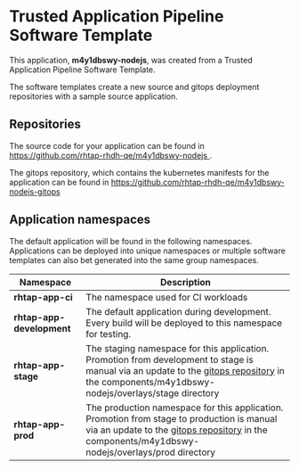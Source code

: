 # Trusted Application Pipeline Software Template

This application, **m4y1dbswy-nodejs**, was created from a Trusted Application Pipeline Software Template.

The software templates create a new source and gitops deployment repositories with a sample source application. 

## Repositories

The source code for your application can be found in [https://github.com/rhtap-rhdh-qe/m4y1dbswy-nodejs ](https://github.com/rhtap-rhdh-qe/m4y1dbswy-nodejs ).
 
The gitops repository, which contains the kubernetes manifests for the application can be found in 
[https://github.com/rhtap-rhdh-qe/m4y1dbswy-nodejs-gitops ](https://github.com/rhtap-rhdh-qe/m4y1dbswy-nodejs-gitops ) 

## Application namespaces 

The default application will be found in the following namespaces. Applications can be deployed into unique namespaces or multiple software templates can also bet generated into the same group namespaces.  

|  Namespace   |  Description   |  
| -------- | -------- |
| **rhtap-app-ci** | The namespace used for CI workloads |
| **rhtap-app-development** | The default application during development. Every build will be deployed to this namespace for testing. |
| **rhtap-app-stage** | The staging namespace for this application. Promotion from development to stage is manual via an update to the [gitops repository](https://github.com/rhtap-rhdh-qe/m4y1dbswy-nodejs-gitops ) in the components/m4y1dbswy-nodejs/overlays/stage directory |
| **rhtap-app-prod** | The production namespace for this application. Promotion from stage to production is manual via an update to the [gitops repository](https://github.com/rhtap-rhdh-qe/m4y1dbswy-nodejs-gitops ) in the components/m4y1dbswy-nodejs/overlays/prod directory |